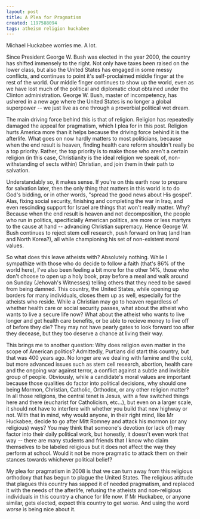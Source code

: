 ```yaml
---
layout: post
title: A Plea for Pragmatism
created: 1197588094
tags: atheism religion huckabee
---
```

Michael Huckabee worries me.  A lot.

Since President George W. Bush was elected in the year 2000, the country has shifted immensely to the right.  Not only have taxes been raised on the lower class, but also the United States has engaged in some messy conflicts, and continues to point it's self-proclaimed middle finger at the rest of the world.  Our middle finger continues to show up the world, even as we have lost much of the political and diplomatic clout obtained under the Clinton administration.  George W. Bush, master of incompetency, has ushered in a new age where the United States is no longer a global superpower -- we just live as one through a proverbial political wet dream.

The main driving force behind this is that of religion.  Religion has repeatedly damaged the appeal for pragmatism, which I plea for in this post.  Religion hurts America more than it helps because the driving force behind it is the afterlife.  What goes on now hardly matters to most politicians, because when the end result is heaven, finding health care reform shouldn't really be a top priority.  Rather, the top priority is to make those who aren't a certain religion (in this case, Christianity is the ideal religion we speak of, non-withstanding of sects within) Christian, and join them in their path to salvation.

Understandably so, it makes sense.  If you're on this earth now to prepare for salvation later, then the only thing that matters in this world is to do God's bidding, or in other words, "spread the good news about His gospel".  Alas, fixing social security, finishing and completing the war in Iraq, and even rescinding support for Israel are things that won't really matter.  Why?  Because when the end result is heaven and not decomposition, the people who run in politics, specificially American politics, are more or less martyrs to the cause at hand -- advancing Christian supremacy.  Hence George W. Bush continues to reject stem cell research, push forward on Iraq (and Iran and North Korea?), all while championing his set of non-existent moral values.

So what does this leave atheists with?  Absolutely nothing.  While I sympathize with those who do decide to follow a faith (that's 86% of the world here), I've also been feeling a bit more for the other 14%, those who don't choose to open up a holy book, pray before a meal and walk around on Sunday (Jehovah's Witnesses) telling others that they need to be saved from being damned.  This country, the United States, while opening up borders for many individuals, closes them up as well, especially for the atheists who reside.  While a Christian may go to heaven regardless of whether health care or social security passes, what about the atheist who wants to live a secure life now?  What about the atheist who wants to live longer and get health care benefits, or be able to recieve money to live off of before they die?  They may not have pearly gates to look forward too after they decease, but they too deserve a chance at living their way.  

This brings me to another question:  Why does religion even matter in the scope of American politics?  Admittedly, Purtians did start this country, but that was 400 years ago.  No longer are we dealing with famine and the cold, but more advanced issues such as stem cell research, abortion, health care and the ongoing war against terror, a conflict against a subtle and invisible group of people.  Obviously, while a candidate's moral values are important because those qualities do factor into political decisions, why should one being Mormon, Christian, Catholic, Orthodox,  or any other religion matter?  In all those religions, the central tenet is Jesus, with a few switched things here and there (eucharist for Catholicism, etc...), but even on a larger scale, it should not have to interfere with whether you build that new highway or not.  With that in mind, why would anyone, in their right mind, like Mr Huckabee, decide to go after Mitt Romney and attack his mormon (or any religious) ways?  You may think that someone's devotion (or lack of) may factor into their daily political work, but honestly, it doesn't even work that way -- there are many students and friends that I know who claim themselves to be labeled religious but it does not affect the way they perform at school.  Would it not be more pragmatic to attack them on their stances towards whichever political belief?

My plea for pragmatism in 2008 is that we can turn away from this religious orthodoxy that has begun to plague the United States.  The religious atittude that plagues this country has sapped it of needed pragmatism, and replaced it with the needs of the afterlife, refusing the atheists and non-religious individuals in this country a chance for life now.  If Mr Huckabee, or anyone similar, gets elected, expect this country to get worse.  And using the word <i>worse</i> is being nice about it.
